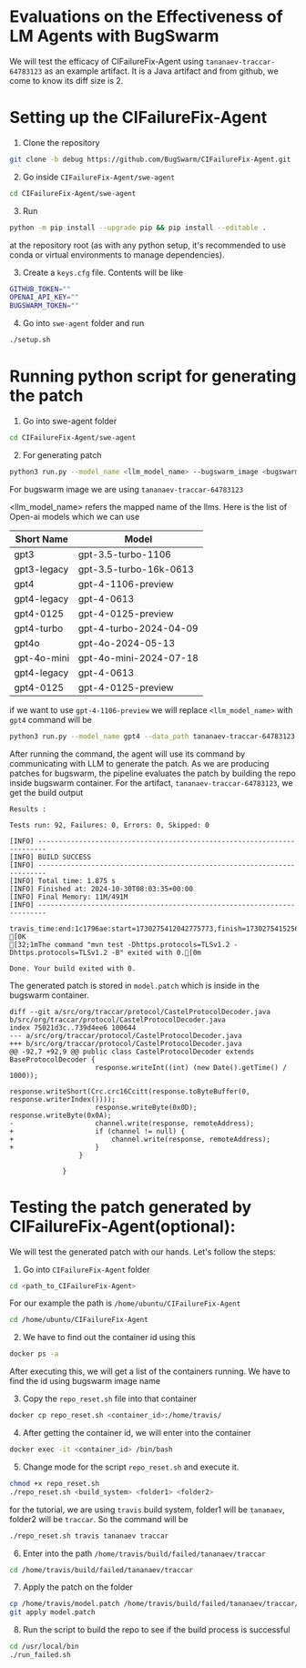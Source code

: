 # Evaluations on the Effectiveness of LM Agents with BugSwarm 

We will test the efficacy of CIFailureFix-Agent using `tananaev-traccar-64783123` as an example artifact. It is a Java artifact and from github, we come to know its diff size is 2.

# Setting up the CIFailureFix-Agent

1. Clone the repository
```bash
git clone -b debug https://github.com/BugSwarm/CIFailureFix-Agent.git
```

2. Go inside `CIFailureFix-Agent/swe-agent`
```bash
cd CIFailureFix-Agent/swe-agent
```

3. Run
```bash
python -m pip install --upgrade pip && pip install --editable .
```
at the repository root (as with any python setup, it's recommended to use conda or virtual environments to manage dependencies).

3. Create a `keys.cfg` file. Contents will be like
```bash
GITHUB_TOKEN=""
OPENAI_API_KEY=""
BUGSWARM_TOKEN=""
```

4. Go into `swe-agent` folder and run 
```bash
./setup.sh
```

# Running python script for generating the patch

1. Go into swe-agent folder
```bash
cd CIFailureFix-Agent/swe-agent
```

2. For generating patch
```bash
python3 run.py --model_name <llm_model_name> --bugswarm_image <bugswarm_image_name> --config_file config/default_from_url.yaml  --per_instance_cost_limit 2.0
```
For bugswarm image we are using `tananaev-traccar-64783123`

<llm_model_name> refers the mapped name of the llms. Here is the list of Open-ai models which we can use

| Short Name | Model |
| --- | --- |
| gpt3 | gpt-3.5-turbo-1106 |
| gpt3-legacy | gpt-3.5-turbo-16k-0613|
| gpt4 | gpt-4-1106-preview |
| gpt4-legacy | gpt-4-0613|
| gpt4-0125 | gpt-4-0125-preview|
| gpt4-turbo | gpt-4-turbo-2024-04-09 |
| gpt4o | gpt-4o-2024-05-13|
| gpt-4o-mini | gpt-4o-mini-2024-07-18 |
| gpt4-legacy | gpt-4-0613|
| gpt4-0125 | gpt-4-0125-preview|

if we want to use `gpt-4-1106-preview` we will replace `<llm_model_name>` with `gpt4`
command will be
```bash
python3 run.py --model_name gpt4 --data_path tananaev-traccar-64783123 --config_file config/default_from_url.yaml  --per_instance_cost_limit 2.0
```

After running the command, the agent will use its command by communicating with LLM to generate the patch. As we are producing patches for
bugswarm, the pipeline evaluates the patch by building the repo inside bugswarm container. For the artifact, `tananaev-traccar-64783123`, we get the build output

```
Results :

Tests run: 92, Failures: 0, Errors: 0, Skipped: 0

[INFO] ------------------------------------------------------------------------
[INFO] BUILD SUCCESS
[INFO] ------------------------------------------------------------------------
[INFO] Total time: 1.875 s
[INFO] Finished at: 2024-10-30T08:03:35+00:00
[INFO] Final Memory: 11M/491M
[INFO] ------------------------------------------------------------------------

travis_time:end:1c1796ae:start=1730275412042775773,finish=1730275415256753497,duration=3213977724
[0K
[32;1mThe command "mvn test -Dhttps.protocols=TLSv1.2 -Dhttps.protocols=TLSv1.2 -B" exited with 0.[0m

Done. Your build exited with 0.              
```

The generated patch is stored in `model.patch` which is inside in the bugswarm container. 

```
diff --git a/src/org/traccar/protocol/CastelProtocolDecoder.java b/src/org/traccar/protocol/CastelProtocolDecoder.java
index 75021d3c..739d4ee6 100644
--- a/src/org/traccar/protocol/CastelProtocolDecoder.java
+++ b/src/org/traccar/protocol/CastelProtocolDecoder.java
@@ -92,7 +92,9 @@ public class CastelProtocolDecoder extends BaseProtocolDecoder {
                     response.writeInt((int) (new Date().getTime() / 1000));
                     response.writeShort(Crc.crc16Ccitt(response.toByteBuffer(0, response.writerIndex())));
                     response.writeByte(0x0D); response.writeByte(0x0A);
-                    channel.write(response, remoteAddress);
+                    if (channel != null) {
+                        channel.write(response, remoteAddress);
+                    }
                 }
             
             }
```

# Testing the patch generated by CIFailureFix-Agent(optional):

We will test the generated patch with our hands. Let's follow the steps:

1. Go into `CIFailureFix-Agent` folder

```bash
cd <path_to_CIFailureFix-Agent>
```

For our example the path is `/home/ubuntu/CIFailureFix-Agent`

```bash
cd /home/ubuntu/CIFailureFix-Agent
```

2. We have to find out the container id using this

```bash
docker ps -a
```

After executing this, we will get a list of the containers running. We have to find the id using bugswarm image name

3. Copy the `repo_reset.sh` file into that container

```bash
docker cp repo_reset.sh <container_id>:/home/travis/
```

4. After getting the container id, we will enter into the container

```bash
docker exec -it <container_id> /bin/bash
```

5. Change mode for the script `repo_reset.sh` and execute it.
```bash
chmod +x repo_reset.sh
./repo_reset.sh <build_system> <folder1> <folder2>
```
for the tutorial, we are using `travis` build system, folder1 will be `tananaev`, folder2 will be `traccar`. So the command will be

```bash
./repo_reset.sh travis tananaev traccar
```


6. Enter into the path `/home/travis/build/failed/tananaev/traccar`

```bash
cd /home/travis/build/failed/tananaev/traccar
```

7. Apply the patch on the folder

```bash
cp /home/travis/model.patch /home/travis/build/failed/tananaev/traccar/
git apply model.patch
```

8. Run the script to build the repo to see if the build process is successful 

```bash
cd /usr/local/bin
./run_failed.sh
```